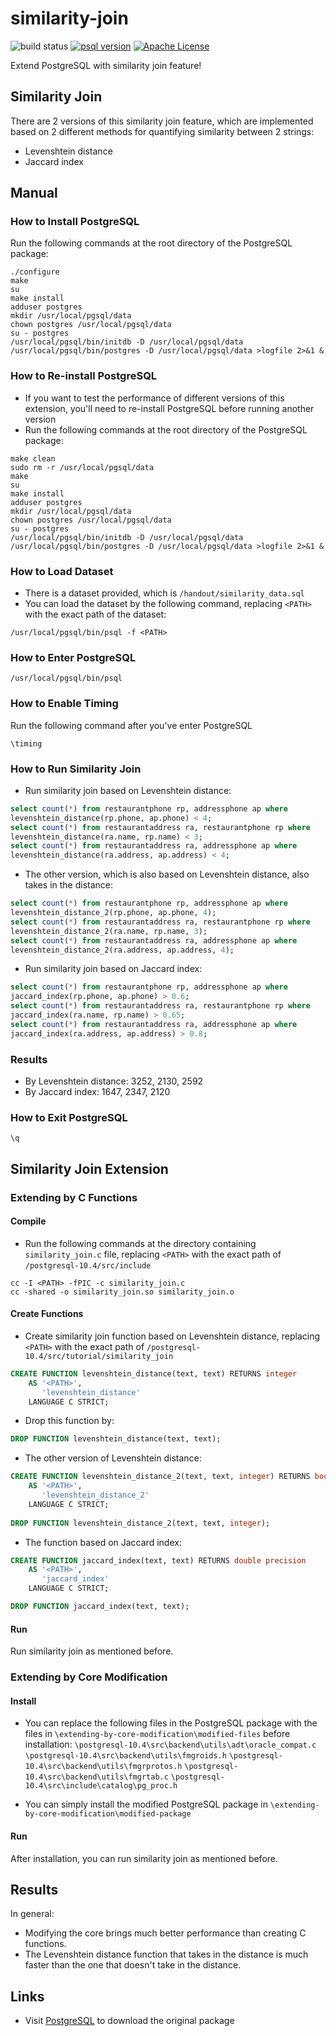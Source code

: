 # similarity-join

![build status](https://img.shields.io/badge/build-passing-66c2a5.svg)
[![psql version](https://img.shields.io/badge/PostgreSQL-10.4-fc8d62.svg)](https://www.postgresql.org/)
[![Apache License](https://img.shields.io/badge/license-Apache2.0-8da0cb.svg)](http://www.apache.org/licenses/)

Extend PostgreSQL with similarity join feature!

## Similarity Join

There are 2 versions of this similarity join feature, which are implemented based on 2 different methods for quantifying
 similarity between 2 strings:
* Levenshtein distance
* Jaccard index

## Manual

### How to Install PostgreSQL

Run the following commands at the root directory of the PostgreSQL package:
```commandline
./configure
make
su
make install
adduser postgres
mkdir /usr/local/pgsql/data
chown postgres /usr/local/pgsql/data
su - postgres
/usr/local/pgsql/bin/initdb -D /usr/local/pgsql/data
/usr/local/pgsql/bin/postgres -D /usr/local/pgsql/data >logfile 2>&1 &
```

### How to Re-install PostgreSQL

* If you want to test the performance of different versions of this extension, you'll need to re-install PostgreSQL 
before running another version
* Run the following commands at the root directory of the PostgreSQL package:
```commandline
make clean
sudo rm -r /usr/local/pgsql/data
make
su
make install
adduser postgres
mkdir /usr/local/pgsql/data
chown postgres /usr/local/pgsql/data
su - postgres
/usr/local/pgsql/bin/initdb -D /usr/local/pgsql/data
/usr/local/pgsql/bin/postgres -D /usr/local/pgsql/data >logfile 2>&1 &
```

### How to Load Dataset

* There is a dataset provided, which is `/handout/similarity_data.sql`
* You can load the dataset by the following command, replacing `<PATH>` with the exact path of the dataset:
```commandline
/usr/local/pgsql/bin/psql -f <PATH>
```

### How to Enter PostgreSQL

```commandline
/usr/local/pgsql/bin/psql
```

### How to Enable Timing

Run the following command after you've enter PostgreSQL
```commandline
\timing
```

### How to Run Similarity Join

* Run similarity join based on Levenshtein distance:
```sql
select count(*) from restaurantphone rp, addressphone ap where
levenshtein_distance(rp.phone, ap.phone) < 4;
select count(*) from restaurantaddress ra, restaurantphone rp where
levenshtein_distance(ra.name, rp.name) < 3;
select count(*) from restaurantaddress ra, addressphone ap where
levenshtein_distance(ra.address, ap.address) < 4;
```

* The other version, which is also based on Levenshtein distance, also takes in the distance:
```sql
select count(*) from restaurantphone rp, addressphone ap where
levenshtein_distance_2(rp.phone, ap.phone, 4);
select count(*) from restaurantaddress ra, restaurantphone rp where
levenshtein_distance_2(ra.name, rp.name, 3);
select count(*) from restaurantaddress ra, addressphone ap where
levenshtein_distance_2(ra.address, ap.address, 4);
```

* Run similarity join based on Jaccard index:
```sql
select count(*) from restaurantphone rp, addressphone ap where
jaccard_index(rp.phone, ap.phone) > 0.6;
select count(*) from restaurantaddress ra, restaurantphone rp where
jaccard_index(ra.name, rp.name) > 0.65;
select count(*) from restaurantaddress ra, addressphone ap where
jaccard_index(ra.address, ap.address) > 0.8; 
```

### Results

* By Levenshtein distance: 3252, 2130, 2592
* By Jaccard index: 1647, 2347, 2120

### How to Exit PostgreSQL

```commandline
\q
```

## Similarity Join Extension

### Extending by C Functions

#### Compile

* Run the following commands at the directory containing `similarity_join.c` file, 
replacing `<PATH>` with the exact path of `/postgresql-10.4/src/include`
```commandline
cc -I <PATH> -fPIC -c similarity_join.c
cc -shared -o similarity_join.so similarity_join.o
```

#### Create Functions

* Create similarity join function based on Levenshtein distance, 
replacing `<PATH>` with the exact path of `/postgresql-10.4/src/tutorial/similarity_join`
```sql
CREATE FUNCTION levenshtein_distance(text, text) RETURNS integer 
	AS '<PATH>', 
	   'levenshtein_distance' 
	LANGUAGE C STRICT;
```

* Drop this function by:
```sql
DROP FUNCTION levenshtein_distance(text, text);
```

* The other version of Levenshtein distance:
```sql
CREATE FUNCTION levenshtein_distance_2(text, text, integer) RETURNS boolean
	AS '<PATH>', 
	   'levenshtein_distance_2' 
	LANGUAGE C STRICT;
	
DROP FUNCTION levenshtein_distance_2(text, text, integer);
```

* The function based on Jaccard index:
```sql
CREATE FUNCTION jaccard_index(text, text) RETURNS double precision 
	AS '<PATH>', 
	   'jaccard_index' 
	LANGUAGE C STRICT;

DROP FUNCTION jaccard_index(text, text);
```

#### Run

Run similarity join as mentioned before.

### Extending by Core Modification

#### Install

* You can replace the following files in the PostgreSQL package with 
the files in `\extending-by-core-modification\modified-files` before installation:
`\postgresql-10.4\src\backend\utils\adt\oracle_compat.c`
`\postgresql-10.4\src\backend\utils\fmgroids.h`
`\postgresql-10.4\src\backend\utils\fmgrprotos.h`
`\postgresql-10.4\src\backend\utils\fmgrtab.c`
`\postgresql-10.4\src\include\catalog\pg_proc.h`

* You can simply install the modified PostgreSQL package in `\extending-by-core-modification\modified-package`

#### Run

After installation, you can run similarity join as mentioned before.

## Results

In general:
* Modifying the core brings much better performance than creating C functions.
* The Levenshtein distance function that takes in the distance is much faster than the one that doesn't take in the distance.

## Links

* Visit [PostgreSQL](https://www.postgresql.org/download/) to download the original package
